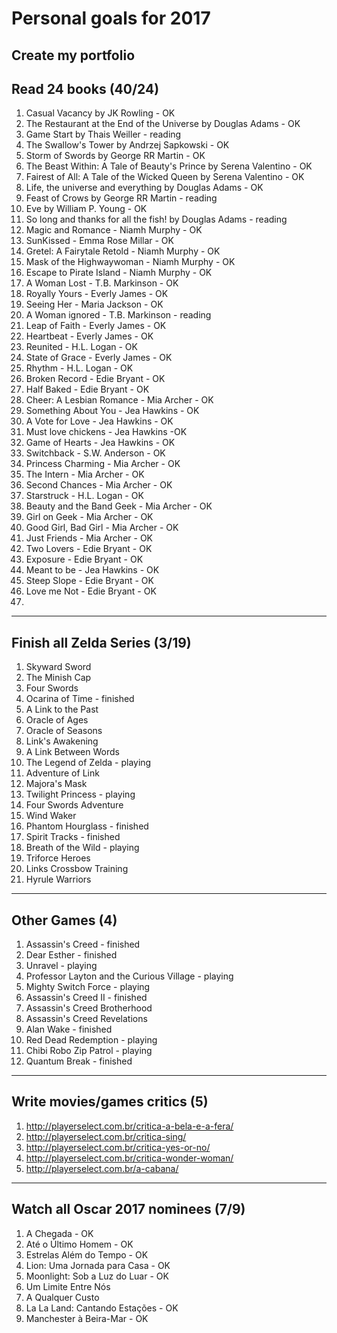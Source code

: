 # Personal goals for 2017

## Create my portfolio

## Read 24 books (40/24)
1. Casual Vacancy by JK Rowling - OK
2. The Restaurant at the End of the Universe by Douglas Adams - OK
3. Game Start by Thais Weiller - reading
4. The Swallow's Tower by Andrzej Sapkowski - OK
5. Storm of Swords by George RR Martin - OK
6. The Beast Within: A Tale of Beauty's Prince by Serena Valentino - OK
7. Fairest of All: A Tale of the Wicked Queen by Serena Valentino - OK
8. Life, the universe and everything by Douglas Adams - OK
9. Feast of Crows by George RR Martin - reading
10. Eve by William P. Young - OK
11. So long and thanks for all the fish! by Douglas Adams - reading
12. Magic and Romance - Niamh Murphy - OK
13. SunKissed - Emma Rose Millar - OK
14. Gretel: A Fairytale Retold - Niamh Murphy - OK
15. Mask of the Highwaywoman - Niamh Murphy - OK
16. Escape to Pirate Island - Niamh Murphy - OK
17. A Woman Lost - T.B. Markinson - OK
18. Royally Yours - Everly James - OK
19. Seeing Her - Maria Jackson - OK
20. A Woman ignored - T.B. Markinson - reading
21. Leap of Faith - Everly James - OK
22. Heartbeat - Everly James - OK
23. Reunited - H.L. Logan - OK
24. State of Grace - Everly James - OK
25. Rhythm - H.L. Logan - OK
26. Broken Record - Edie Bryant - OK
27. Half Baked - Edie Bryant - OK
28. Cheer: A Lesbian Romance - Mia Archer - OK
29. Something About You - Jea Hawkins - OK
30. A Vote for Love - Jea Hawkins - OK
31. Must love chickens - Jea Hawkins -OK
32. Game of Hearts - Jea Hawkins - OK
33. Switchback - S.W. Anderson - OK
34. Princess Charming - Mia Archer - OK
35. The Intern - Mia Archer - OK
36. Second Chances - Mia Archer - OK
37. Starstruck - H.L. Logan -   OK
38. Beauty and the Band Geek - Mia Archer - OK
39. Girl on Geek - Mia Archer - OK
40. Good Girl, Bad Girl - Mia Archer - OK
41. Just Friends - Mia Archer - OK
42. Two Lovers - Edie Bryant - OK
43. Exposure - Edie Bryant - OK
44. Meant to be - Jea Hawkins - OK
45. Steep Slope - Edie Bryant - OK
46. Love me Not - Edie Bryant - OK
47. 



-------------------

## Finish all Zelda Series (3/19)
1. Skyward Sword
2. The Minish Cap
3. Four Swords
4. Ocarina of Time - finished
5. A Link to the Past
6. Oracle of Ages
6. Oracle of Seasons
8. Link's Awakening
9. A Link Between Words
10. The Legend of Zelda - playing
11. Adventure of Link
12. Majora's Mask
13. Twilight Princess - playing
14. Four Swords Adventure
15. Wind Waker
16. Phantom Hourglass - finished
17. Spirit Tracks - finished
18. Breath of the Wild - playing
19. Triforce Heroes
20. Links Crossbow Training
21. Hyrule Warriors

-------------------

## Other Games (4)
1. Assassin's Creed - finished
2. Dear Esther - finished
3. Unravel - playing
4. Professor Layton and the Curious Village - playing
5. Mighty Switch Force - playing
6. Assassin's Creed II - finished
7. Assassin's Creed Brotherhood
8. Assassin's Creed Revelations
9. Alan Wake - finished
10. Red Dead Redemption - playing
11. Chibi Robo Zip Patrol - playing
12. Quantum Break - finished

-------------------

## Write movies/games critics (5)
1. http://playerselect.com.br/critica-a-bela-e-a-fera/
2. http://playerselect.com.br/critica-sing/
3. http://playerselect.com.br/critica-yes-or-no/
4. http://playerselect.com.br/critica-wonder-woman/
5. http://playerselect.com.br/a-cabana/

-------------------

## Watch all Oscar 2017 nominees (7/9)
1. A Chegada - OK
2. Até o Último Homem - OK
3. Estrelas Além do Tempo - OK
4. Lion: Uma Jornada para Casa - OK
5. Moonlight: Sob a Luz do Luar - OK
6. Um Limite Entre Nós
7. A Qualquer Custo
8. La La Land: Cantando Estações - OK
9. Manchester à Beira-Mar - OK

